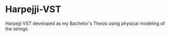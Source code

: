 # Harpejji-VST
 Harpejji VST developed as my Bachelor's Thesis using physical modeling of the strings.

